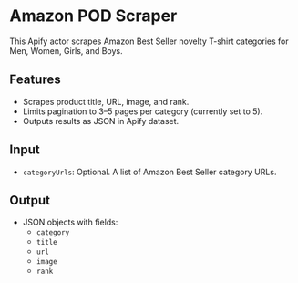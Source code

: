 # Amazon POD Scraper

This Apify actor scrapes Amazon Best Seller novelty T-shirt categories for Men, Women, Girls, and Boys.

## Features
- Scrapes product title, URL, image, and rank.
- Limits pagination to 3–5 pages per category (currently set to 5).
- Outputs results as JSON in Apify dataset.

## Input
- `categoryUrls`: Optional. A list of Amazon Best Seller category URLs.

## Output
- JSON objects with fields:
  - `category`
  - `title`
  - `url`
  - `image`
  - `rank`

